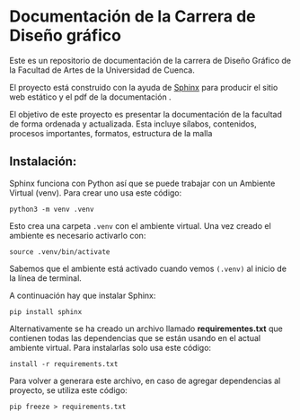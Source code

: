# Documentación de la Carrera de Diseño gráfico
Este es un repositorio de documentación de la carrera de Diseño Gráfico de la Facultad de Artes de la Universidad de Cuenca. 

El proyecto está construido con la ayuda de [Sphinx](https://www.sphinx-doc.org/en/master/index.html) para producir el sitio web estático y el pdf de la documentación .

El objetivo de este proyecto es presentar la documentación de la facultad de forma ordenada y actualizada. Esta incluye sílabos, contenidos, procesos importantes, formatos, estructura de la malla

## Instalación:

Sphinx funciona con Python así que se puede trabajar con un Ambiente Virtual (venv). Para crear uno usa este código:

```
python3 -m venv .venv
```

Esto crea una carpeta `.venv` con el ambiente virtual. Una vez creado el ambiente es necesario activarlo con: 

```
source .venv/bin/activate
```

Sabemos que el ambiente está activado cuando vemos `(.venv)` al inicio de la línea de terminal.

A continuación hay que instalar Sphinx:

```
pip install sphinx   
```

Alternativamente se ha creado un archivo llamado **requirementes.txt** que contienen todas las dependencias que se están usando en el actual ambiente virtual. Para instalarlas solo usa este código:

```
install -r requirements.txt
```

Para volver a generara este archivo, en caso de agregar dependencias al proyecto, se utiliza este código:


```
pip freeze > requirements.txt
```
